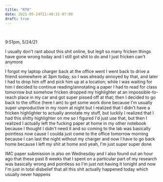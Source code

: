 ```yaml
---
title: "RT8"
date: 2021-05-24T21:49:31-07:00
draft: true
---
```


<br/>

9:51pm, 5/24/21

I usually don't rant about this shit online, but legit so many fricken things have gone wrong today and I still got shit to do and I just fricken can't anymore

I forgot my laptop charger back at the office went I went back to drive a friend somewhere at 3pm today, so I was already annoyed by that, and later I had to drop him off and pick him up at a location; while I was waiting for him I decided to continue reading/annotating a paper I had to read for class tomorrow but somehow fricken dropped my highlighter at an impossible-to-reach place in my car and got super pissed off at that; then I decided to go back to the office (here I am) to get some work done because I'm usually super unproductive in my room at night but I realized that I didn't have a fricken highlighter to actually annotate my stuff, but luckily I realized that I had this shitty highlighter on me so I figured I'd just use that, but then I realized I actually left the fucking paper at home in my other notebook because I thought I didn't need it and so coming to the lab was basically pointless now cause I coulda just come to the office tomorrow morning because I can last the night without my charger and now I have to go back home because I left my shit at home and yeah, I'm just super super done

IMC paper submission is also on Wednesday and I also found out an hour ago that these past 8 weeks that I spent on a particular part of my research was basically wrong and pointless so I'm just not having it tonight and now I'm just in total disbelief that all this shit actually happened today which usually never happens